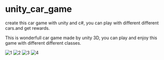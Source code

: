 # unity_car_game
create this car game with unity and c#, you can play with different different cars.and get rewards.

This is wonderfull car game made by unity 3D, you can play and enjoy this game with different different classes.

![1](https://user-images.githubusercontent.com/107117774/189455409-787eb5a6-133c-4e26-ae3e-129de478600c.png)
![2](https://user-images.githubusercontent.com/107117774/189455411-f2ac3b94-c21d-4115-bc8d-69003f1c563f.png)
![3](https://user-images.githubusercontent.com/107117774/189455412-8fa09a4d-acea-4ce8-93db-47b545008e1a.png)
![4](https://user-images.githubusercontent.com/107117774/189455413-c9d44b0b-694e-4c8f-a100-ec03ca24c5db.png)
